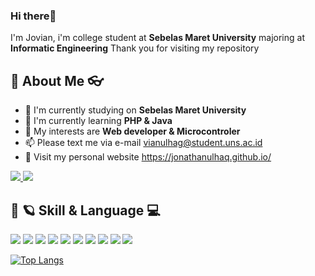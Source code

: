 ###  Hi there👋

I'm Jovian, i'm college student at  **Sebelas Maret University** majoring at **Informatic Engineering** Thank you for visiting my repository

## 📝 About Me 👓
- 🏫 I'm currently studying on **Sebelas Maret University**
- 🌱 I'm currently learning **PHP & Java**
- 🌟 My interests are **Web developer & Microcontroler**
- 📫 Please text me via e-mail vianulhag@student.uns.ac.id
- 📝 Visit my personal website https://jonathanulhaq.github.io/
<a href="https://wa.me/6281229990721?text=Assalamualaikum">
    <img src="https://img.shields.io/badge/WHATSAPP-%2325D366.svg?&style=for-the-badge&logo=whatsapp&logoColor=white" />    
  </a>

<a href="https://www.instagram.com/jo.naathaan/">
    <img src="https://img.shields.io/badge/Instagram-E4405F?style=for-the-badge&logo=instagram&logoColor=white" />    
  </a>
  
  ## 🚀 🪐 Skill & Language 💻
  
  <img src = "https://img.shields.io/badge/HTML-239120?style=for-the-badge&logo=html5&logoColor=white " />     <img src = "https://img.shields.io/badge/CSS-239120?&style=for-the-badge&logo=css3&logoColor=white" />
 <img src = "https://img.shields.io/badge/PHP-777BB4?style=for-the-badge&logo=php&logoColor=white" />  <img src = "https://img.shields.io/badge/MySQL-005C84?style=for-the-badge&logo=mysql&logoColor=white" />  <img src = "https://img.shields.io/badge/Codeigniter-EF4223?style=for-the-badge&logo=codeigniter&logoColor=white" /> 
  <img src = "https://img.shields.io/badge/Laravel-FF2D20?style=for-the-badge&logo=laravel&logoColor=white" /> 
  <img src = "https://img.shields.io/badge/JavaScript-323330?style=for-the-badge&logo=javascript&logoColor=F7DF1E" />  <img src = "https://img.shields.io/badge/figma-%23F24E1E.svg?style=for-the-badge&logo=figma&logoColor=white" />  <img src ="https://img.shields.io/badge/Android%20Studio-3DDC84.svg?style=for-the-badge&logo=android-studio&logoColor=white"/> <img src = "https://img.shields.io/badge/java-%23ED8B00.svg?style=for-the-badge&logo=java&logoColor=white" />
  
[![Top Langs](https://github-readme-stats.vercel.app/api/top-langs/?username=JonathanUlhaq&layout=compact)](https://github.com/anuraghazra/github-readme-stats)
<!---
respectorest1/respectorest1 is a ✨ special ✨ repository because its `README.md` (this file) appears on your GitHub profile.
You can click the Preview link to take a look at your changes.
--->
